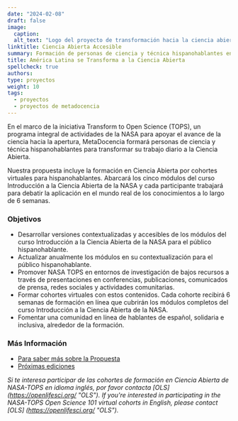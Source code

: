 ```yaml
---
date: "2024-02-08"
draft: false
image:
  caption: 
  alt_text: "Logo del proyecto de transformación hacia la ciencia abierta de NASA y logo de MetaDocencia"
linktitle: Ciencia Abierta Accesible
summary: Formación de personas de ciencia y técnica hispanohablantes en NASA TOPS. 
title: América Latina se Transforma a la Ciencia Abierta
spellcheck: true
authors: 
type: proyectos
weight: 10
tags:
  - proyectos
  - proyectos de metadocencia
---
```


En el marco de la iniciativa Transform to Open Science (TOPS), un programa integral de actividades de la NASA para apoyar el avance de la ciencia hacia la apertura, MetaDocencia formará personas de ciencia y técnica hispanohablantes para transformar su trabajo diario a la Ciencia Abierta.

Nuestra propuesta incluye la formación en Ciencia Abierta por cohortes virtuales para hispanohablantes. Abarcará los cinco módulos del curso Introducción a la Ciencia Abierta de la NASA y cada participante trabajará para debatir la aplicación en el mundo real de los conocimientos a lo largo de 6 semanas.

### Objetivos
* Desarrollar versiones contextualizadas y accesibles de los módulos del curso Introducción a la Ciencia Abierta de la NASA para el público hispanohablante.
* Actualizar anualmente los módulos en su contextualización para el público hispanohablante.
* Promover NASA TOPS en entornos de investigación de bajos recursos a través de presentaciones en conferencias, publicaciones, comunicados de prensa, redes sociales y actividades comunitarias.
* Formar cohortes virtuales con estos contenidos. Cada cohorte recibirá 6 semanas de formación en línea que cubrirán los módulos completos del curso Introducción a la Ciencia Abierta de la NASA.
* Fomentar una comunidad en línea de hablantes de español, solidaria e inclusiva, alrededor de la formación.

### Más Información
- [Para saber más sobre la Propuesta](https://zenodo.org/records/8215456 "Propuesta")
- [Próximas ediciones](https://www.metadocencia.org/formacion/)

*Si te interesa participar de las cohortes de formación en Ciencia Abierta de NASA-TOPS en idioma inglés, por favor contacta [OLS] (https://openlifesci.org/ "OLS").*
*If you're interested in participating in the NASA-TOPS Open Science 101 virtual cohorts in English, please contact [OLS] (https://openlifesci.org/ "OLS").*

